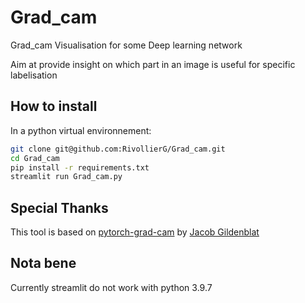# Grad_cam
Grad_cam Visualisation for some Deep learning network

Aim at provide insight on which part in an image is useful for specific labelisation

## How to install

In a python virtual environnement:

```bash
git clone git@github.com:RivollierG/Grad_cam.git
cd Grad_cam
pip install -r requirements.txt
streamlit run Grad_cam.py
```

## Special Thanks

This tool is based on [pytorch-grad-cam](https://github.com/jacobgil/pytorch-grad-cam) by [Jacob Gildenblat](https://github.com/jacobgil)

## Nota bene

Currently streamlit do not work with python 3.9.7

